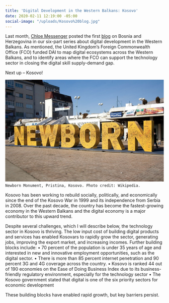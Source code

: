```yaml
---
title: 'Digital Development in the Western Balkans: Kosovo'
date: 2020-02-11 12:19:00 -05:00
social-image: "/uploads/Kosovo%20blog.jpg"
---
```


Last month, [Chloe Messenger](http://dai-global-digital.com/authors/chloe-messenger/) posted the first [blog](http://dai-global-digital.com/digital-development-in-the-western-balkans-bosnia-and-herzegovina.html) on Bosnia and Herzegovina in our six-part series about digital development in the Western Balkans. As mentioned, the United Kingdom’s Foreign Commonwealth Office (FCO) funded DAI to map digital ecosystems across the Western Balkans, and to identify areas where the FCO can support the technology sector in closing the digital skill supply-demand gap.

Next up – Kosovo!

<!--more-->

![Kosovo blog](/uploads/Kosovo%20blog.jpg)`Newborn Monument, Pristina, Kosovo. Photo credit: Wikipedia.`

Kosovo has been working to rebuild socially, politically, and economically since the end of the Kosovo War in 1999 and its independence from Serbia in 2008. Over the past decade, the country has become the fastest-growing economy in the Western Balkans and the digital economy is a major contributor to this upward trend.

Despite several challenges, which I will describe below, the technology sector in Kosovo is thriving. The low input cost of building digital products and services has enabled Kosovars to rapidly grow the sector, generating jobs, improving the export market, and increasing incomes. Further building blocks include:
• 70 percent of the population is under 35 years of age and interested in new and innovative employment opportunities, such as the digital sector.
• There is more than 85 percent internet penetration and 90 percent 3G and 4G coverage across the country.
• Kosovo is ranked 44 out of 190 economies on the Ease of Doing Business Index due to its business-friendly regulatory environment, especially for the technology sector
• The Kosovo government stated that digital is one of the six priority sectors for economic development 

These building blocks have enabled rapid growth, but key barriers persist.  

 

